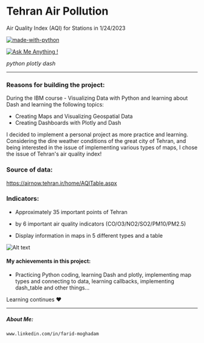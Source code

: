 # Tehran Air Pollution

Air Quality Index (AQI) for Stations in 1/24/2023 



[![made-with-python](https://img.shields.io/badge/Made%20with-Python-1f425f.svg)](https://www.python.org/)

[![Ask Me Anything !](https://img.shields.io/badge/Ask%20me-anything-1abc9c.svg)](https://GitHub.com/FaridMoghadam)

𝘱𝘺𝘵𝘩𝘰𝘯 𝘱𝘭𝘰𝘵𝘭𝘺 𝘥𝘢𝘴𝘩
________________________________________________________________________________________

### Reasons for building the project:
During the IBM course - Visualizing Data with Python and learning about Dash
and learning the following topics:
  - Creating Maps and Visualizing Geospatial Data
  - Creating Dashboards with Plotly and Dash
  
I decided to implement a personal project as more practice and learning.
  Considering the dire weather conditions of the great city of Tehran, and being interested in the issue of implementing various types of maps, I chose the issue of Tehran's air quality index!


### Source of data: 
https://airnow.tehran.ir/home/AQITable.aspx



### Indicators:
  - Approximately 35 important points of Tehran

  - by 6 important air quality indicators (CO/O3/NO2/SO2/PM10/PM2.5)

  - Display information in maps in 5 different types and a table




![Alt text](https://raw.githubusercontent.com/FaridMoghadam/Tehran-Air-Pollution-map-/main/Tehran%20Air%20Pollution.jpg "Optional title")




#### My achievements in this project:
- Practicing Python coding, learning Dash and plotly, implementing map types and connecting to data, learning callbacks, implementing dash_table and other things...


Learning continues ♥


________________________________________________________________________________________


##### About Me: 
    www.linkedin.com/in/farid-moghadam

